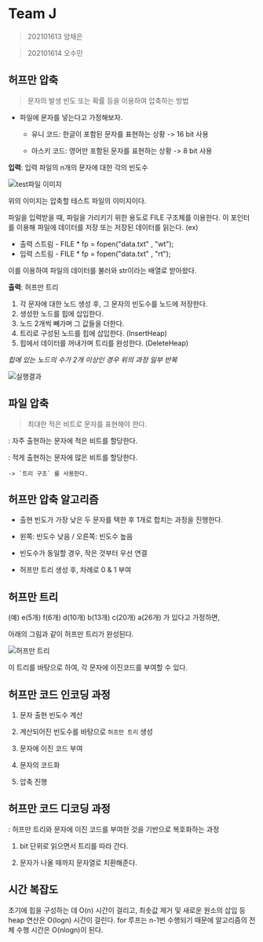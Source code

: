 # Team J
> 202101613 양채은

> 202101614 오수민

## 허프만 압축

> 문자의 발생 빈도 또는 확률 등을 이용하여 압축하는 방법


* 파일에 문자를 넣는다고 가정해보자.

  * 유니 코드: 한글이 포함된 문자를 표현하는 상황 -> 16 bit 사용
  
  * 아스키 코드: 영어만 포함된 문자를 표현하는 상황 -> 8 bit 사용


**입력**: 입력 파일의 n개의 문자에 대한 각의 빈도수

![test파일 이미지](https://github.com/akizakic/akizakic.github.io/blob/main/KakaoTalk_20220414_171350677.png?raw=true)

위의 이미지는 압축할 테스트 파일의 이미지이다.

파일을 입력받을 때, 파일을 가리키기 위한 용도로 FILE 구조체를 이용한다.
이 포인터를 이용해 파일에 데이터를 저장 또는 저장된 데이터를 읽는다.
(ex)
* 출력 스트림 - FILE * fp = fopen("data.txt" , "wt");
* 입력 스트림 - FILE * fp = fopen("data.txt" , "rt");

이를 이용하여 파일의 데이터를 불러와 str이라는 배열로 받아왔다.

**출력**: 허프만 트리

1. 각 문자에 대한 노드 생성 후, 그 문자의 빈도수를 노드에 저장한다.
2. 생성한 노드를 힙에 삽입한다.
4. 노드 2개씩 빼가며 그 값들을 더한다.
5. 트리로 구성된 노드를 힙에 삽입한다. (InsertHeap)
6. 힙에서 데이터를 꺼내가며 트리를 완성한다. (DeleteHeap) 

*힙에 있는 노드의 수가 2개 이상인 경우 위의 과정 일부 반복*

![실행결과](https://github.com/akizakic/akizakic.github.io/blob/main/%EC%8B%A4%ED%96%89%EA%B2%B0%EA%B3%BC.png?raw=true)


## 파일 압축

> 최대한 적은 비트로 문자를 표현해야 한다.

  : 자주 출현하는 문자에 적은 비트를 할당한다.

  : 적게 출현하는 문자에 많은 비트를 할당한다.

    -> `트리 구조` 를 사용한다.
  
  
## 허프만 압축 알고리즘

* 출현 빈도가 가장 낮은 두 문자를 택한 후 1개로 합치는 과정을 진행한다.

* 왼쪽: 빈도수 낮음 / 오른쪽: 빈도수 높음

* 빈도수가 동일할 경우, 작은 것부터 우선 연결

* 허프만 트리 생성 후, 차례로 0 & 1 부여


## 허프만 트리 

(예) e(5개) f(6개) d(10개) b(13개) c(20개) a(26개) 가 있다고 가정하면,

아래의 그림과 같이 허프만 트리가 완성된다.  

![허프만 트리](https://t1.daumcdn.net/cfile/tistory/99E80B395C34ACB80E) 

이 트리를 바탕으로 하여, 각 문자에 이진코드를 부여할 수 있다.


## 허프만 코드 인코딩 과정

1. 문자 출현 빈도수 계산

2. 계산되어진 빈도수를 바탕으로 `허프만 트리` 생성

3. 문자에 이진 코드 부여

4. 문자의 코드화

5. 압축 진행

## 허프만 코드 디코딩 과정

: 허프만 트리와 문자에 이진 코드를 부여한 것을 기반으로 복호화하는 과정

1. bit 단위로 읽으면서 트리를 따라 간다.

2. 문자가 나올 때까지 문자열로 치환해준다.

## 시간 복잡도
초기에 힙을 구성하는 데 O(n) 시간이 걸리고, 최솟값 제거 및 새로운 원소의 삽입 등 heap 연산은 O(logn) 시간이 걸린다. for 루프는 n-1번 수행되기 때문에 알고리즘의 전체 수행 시간은 O(nlogn)이 된다.
